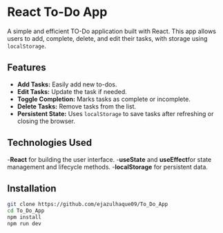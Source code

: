 # React To-Do App
A simple and efficient TO-Do application built with React.
This app allows users to add, complete, delete, and edit their tasks, with storage using `localStorage`.

## Features
- **Add Tasks:** Easily add new to-dos.
- **Edit Tasks:** Update the task if needed.
- **Toggle Completion:** Marks tasks as complete or incomplete.
- **Delete Tasks:** Remove tasks from the list.
- **Persistent State:** Uses `localStorage` to save tasks after refreshing or closing the browser.

## Technologies Used
-**React** for building the user interface.
-**useState** and **useEffect**for state management and lifecycle methods.
-**localStorage** for persistent data.

## Installation

```bash
git clone https://github.com/ejazulhaque09/To_Do_App
cd To_Do_App
npm install
npm run dev